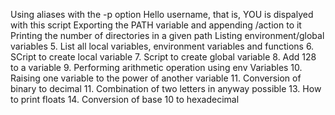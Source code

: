 Using aliases with the -p option
Hello username, that is, YOU is dispalyed with this script
Exporting the PATH variable and appending /action to it
Printing the number of directories in a given path
Listing environment/global variables
5. List all local variables, environment variables and functions
6. SCript to create local variable
7. Script to create global variable
8. Add 128 to a variable
9. Performing arithmetic operation using env Variables
10. Raising one variable to the power of another variable
11. Conversion of binary to decimal
11. Combination of two letters in anyway possible
13. How to print floats
14. Conversion of base 10 to hexadecimal
